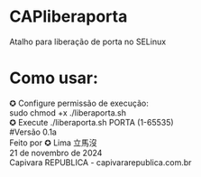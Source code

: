 
# CAPliberaporta                                   
Atalho para liberação de porta no SELinux          
# Como usar:                                       
✪ Configure permissão de execução:               
  sudo chmod +x ./liberaporta.sh                 
✪ Execute ./liberaporta.sh PORTA (1-65535)      
#Versão 0.1a                                     
 Feito por ✪ Lima 立馬沒                         
 21 de novembro de 2024                          
 Capivara REPUBLICA - capivararepublica.com.br    

